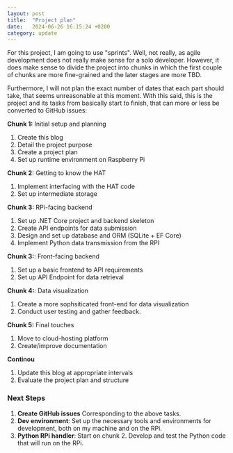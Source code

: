 ```yaml
---
layout: post
title:  "Project plan"
date:   2024-06-26 16:15:24 +0200
category: update
---
```


For this project, I am going to use "sprints". Well, not really, as agile development does not really make sense for a solo developer. However, it does make sense to divide the project into chunks in which the first couple of chunks are more fine-grained and the later stages are more TBD.

Furthermore, I will not plan the exact number of dates that each part should take, that seems unreasonable at this moment. With this said, this is the project and its tasks from basically start to finish, that can more or less be converted to GitHub issues:

**Chunk 1:** Initial setup and planning
1. Create this blog
2. Detail the project purpose
3. Create a project plan
4. Set up runtime environment on Raspberry Pi

**Chunk 2:** Getting to know the HAT
1. Implement interfacing with the HAT code
2. Set up intermediate storage

**Chunk 3:** RPi-facing backend
1. Set up .NET Core project and backend skeleton 
2. Create API endpoints for data submission
3. Design and set up database and ORM (SQLite + EF Core)
4. Implement Python data transmission from the RPI

**Chunk 3:**: Front-facing backend
1. Set up a basic frontend to API requirements
2. Set up API Endpoint for data retrieval

**Chunk 4:**: Data visualization
1. Create a more sophsiticated front-end for data visualization
2. Conduct user testing and gather feedback.

**Chunk 5:** Final touches
1. Move to cloud-hosting platform
2. Create/improve documentation

**Continou** 
1. Update this blog at appropriate intervals
2. Evaluate the project plan and structure


### Next Steps
1. **Create GitHub issues** Corresponding to the above tasks.
2. **Dev environment**: Set up the necessary tools and environments for development, both on my machine and on the RPi.
3. **Python RPi handler**: Start on chunk 2. Develop and test the Python code that will run on the RPi.
